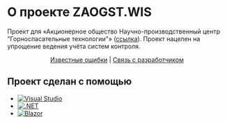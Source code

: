 # О проекте ZAOGST.WIS

Проект для «Акционерное общество
Научно-производственный центр
"Горноспасательные технологии"» ([ссылка](https://zaogst.ru/)). Проект нацелен на упрощение ведения учёта систем контроля.

<div align="center">
  <a href="https://github.com/ZV-Inc/ZAOGST.WIS/issues">Известные ошибки</a>
  |
  <a href="https://discord.com/users/334791210403233792">Связь с разработчиком</a>
</div>

## Проект сделан с помощью
* [![Visual Studio][visual-studio-badge]][visual-studio-url]
* [![.NET][dot-net-badge]][dot-net-url]
* [![Blazor][blazor-badge]][blazor-url]

[visual-studio-badge]: https://img.shields.io/badge/Visual_Studio-5C2D91?style=for-the-badge&logo=visual%20studio&logoColor=whit
[visual-studio-url]: https://visualstudio.microsoft.com
[dot-net-badge]: https://img.shields.io/badge/.NET-512BD4?style=for-the-badge&logo=dotnet&logoColor=white
[dot-net-url]: https://learn.microsoft.com/en-us/dotnet/welcome
[blazor-badge]: https://img.shields.io/badge/blazor-%235C2D91.svg?style=for-the-badge&logo=blazor&logoColor=white
[blazor-url]: https://learn.microsoft.com/en-us/aspnet/core/blazor
